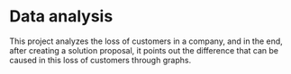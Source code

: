 # Data analysis

This project analyzes the loss of customers in a company, and in the end, after creating a solution proposal, it points out the difference that can be caused in this loss of customers through graphs.
 
